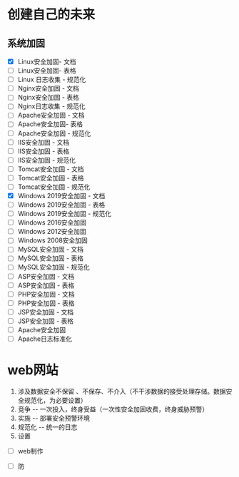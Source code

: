 # 创建自己的未来

## 系统加固

- [x] Linux安全加固- 文档
- [ ] Linux安全加固- 表格
- [ ] Linux 日志收集 - 规范化
- [ ] Nginx安全加固 - 文档
- [ ] Nginx安全加固 - 表格
- [ ] Nginx日志收集 - 规范化
- [ ] Apache安全加固 - 文档
- [ ] Apache安全加固- 表格
- [ ] Apache安全加固 - 规范化
- [ ] IIS安全加固 - 文档
- [ ] IIS安全加固 - 表格
- [ ] IIS安全加固 - 规范化
- [ ] Tomcat安全加固 - 文档
- [ ] Tomcat安全加固 - 表格
- [ ] Tomcat安全加固 -  规范化
- [x] Windows 2019安全加固 - 文档
- [ ] Windows 2019安全加固 - 表格
- [ ] Windows 2019安全加固 - 规范化
- [ ] Windows 2016安全加固
- [ ] Windows 2012安全加固
- [ ] Windows 2008安全加固
- [ ] MySQL安全加固 - 文档
- [ ] MySQL安全加固 - 表格
- [ ] MySQL安全加固 - 规范化
- [ ] ASP安全加固 - 文档
- [ ] ASP安全加固 - 表格
- [ ] PHP安全加固 - 文档
- [ ] PHP安全加固 - 表格
- [ ] JSP安全加固 - 文档
- [ ] JSP安全加固 - 表格
- [ ] Apache安全加固
- [ ] Apache日志标准化

# web网站

1. 涉及数据安全不保留 、不保存、不介入（不干涉数据的接受处理存储。数据安全规范化，为必要设置）
2. 竞争 -- 一次投入，终身受益（一次性安全加固收费，终身威胁预警）
3. 实施 -- 部署安全预警环境
4. 规范化 -- 统一的日志
5. 设置

- [ ] web制作
- [ ]  防



